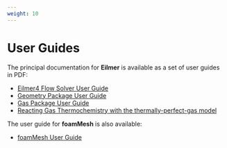 ```yaml
---
weight: 10
---
```


# User Guides

The principal documentation for **Eilmer** is available as a set
of user guides in PDF:

- [Eilmer4 Flow Solver User Guide](/pdfs/eilmer-user-guide.pdf)
- [Geometry Package User Guide](/pdfs/geometry-user-guide.pdf)
- [Gas Package User Guide](/pdfs/gas-user-guide.pdf)
- [Reacting Gas Thermochemistry with the thermally-perfect-gas model](/pdfs/reacting-gas-guide.pdf)

The user guide for **foamMesh** is also available:

- [foamMesh User Guide](/pdfs/foammesh-user-guide.pdf)
